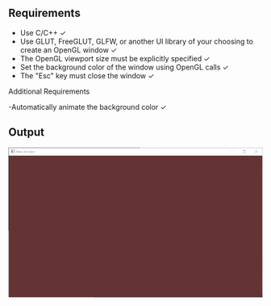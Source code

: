 ## Requirements

- Use C/C++ ✓
- Use GLUT, FreeGLUT, GLFW, or another UI library of your choosing to create an OpenGL window ✓
- The OpenGL viewport size must be explicitly specified ✓
- Set the background color of the window using OpenGL calls ✓
- The "Esc" key must close the window ✓

Additional Requirements 

-Automatically animate the background color ✓

## Output

![Prj1 output](https://github.com/AmarnathMurugan/InteractiveGraphicsProjects/blob/main/Pictures/prj1.gif)
